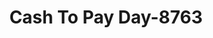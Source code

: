 ---
f_zip-code: 24605
f_state-code: VA
title: Cash To Pay Day-8763
f_phone: 276-322-5199
f_city-only: Bluefield
f_address: 525 Commerce Dr Bluefield
f_location-unique-id: '8763'
slug: cash-to-pay-day-8763
updated-on: '2024-05-30T13:46:58.046Z'
created-on: '2024-05-30T13:36:59.803Z'
published-on: '2024-05-30T13:54:32.469Z'
f_city-state: cms/city/bluefield-va.md
f_company: cms/company/cash-to-pay-day.md
f_state: cms/state/virginia.md
layout: '[payday-loan].html'
tags: payday-loan
---